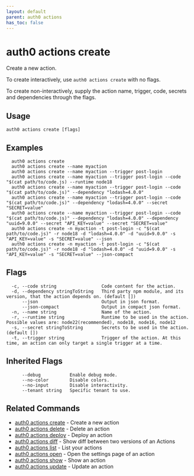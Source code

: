 ```yaml
---
layout: default
parent: auth0 actions
has_toc: false
---
```

# auth0 actions create

Create a new action.

To create interactively, use `auth0 actions create` with no flags.

To create non-interactively, supply the action name, trigger, code, secrets and dependencies through the flags.

## Usage
```
auth0 actions create [flags]
```

## Examples

```
  auth0 actions create
  auth0 actions create --name myaction
  auth0 actions create --name myaction --trigger post-login
  auth0 actions create --name myaction --trigger post-login --code "$(cat path/to/code.js) --runtime node18
  auth0 actions create --name myaction --trigger post-login --code "$(cat path/to/code.js)" --dependency "lodash=4.0.0"
  auth0 actions create --name myaction --trigger post-login --code "$(cat path/to/code.js)" --dependency "lodash=4.0.0" --secret "SECRET=value"
  auth0 actions create --name myaction --trigger post-login --code "$(cat path/to/code.js)" --dependency "lodash=4.0.0" --dependency "uuid=9.0.0" --secret "API_KEY=value" --secret "SECRET=value"
  auth0 actions create -n myaction -t post-login -c "$(cat path/to/code.js)" -r node18 -d "lodash=4.0.0" -d "uuid=9.0.0" -s "API_KEY=value" -s "SECRET=value" --json
  auth0 actions create -n myaction -t post-login -c "$(cat path/to/code.js)" -r node18 -d "lodash=4.0.0" -d "uuid=9.0.0" -s "API_KEY=value" -s "SECRET=value" --json-compact
```


## Flags

```
  -c, --code string                 Code content for the action.
  -d, --dependency stringToString   Third party npm module, and its version, that the action depends on. (default [])
      --json                        Output in json format.
      --json-compact                Output in compact json format.
  -n, --name string                 Name of the action.
  -r, --runtime string              Runtime to be used in the action.  Possible values are: node22(recommended), node18, node16, node12
  -s, --secret stringToString       Secrets to be used in the action. (default [])
  -t, --trigger string              Trigger of the action. At this time, an action can only target a single trigger at a time.
```


## Inherited Flags

```
      --debug           Enable debug mode.
      --no-color        Disable colors.
      --no-input        Disable interactivity.
      --tenant string   Specific tenant to use.
```


## Related Commands

- [auth0 actions create](auth0_actions_create.md) - Create a new action
- [auth0 actions delete](auth0_actions_delete.md) - Delete an action
- [auth0 actions deploy](auth0_actions_deploy.md) - Deploy an action
- [auth0 actions diff](auth0_actions_diff.md) - Show diff between two versions of an Actions
- [auth0 actions list](auth0_actions_list.md) - List your actions
- [auth0 actions open](auth0_actions_open.md) - Open the settings page of an action
- [auth0 actions show](auth0_actions_show.md) - Show an action
- [auth0 actions update](auth0_actions_update.md) - Update an action


